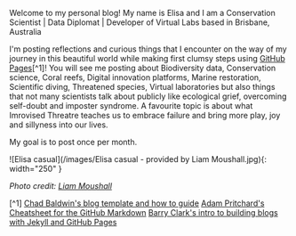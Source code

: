 Welcome to my personal blog! 
My name is Elisa and I am a Conservation Scientist | Data Diplomat | Developer of Virtual Labs based in Brisbane, Australia

I'm posting reflections and curious things that I encounter on the way of my journey in this beautiful world while making first clumsy steps using [GitHub Pages](https://docs.github.com/en/pages/quickstart "Intro to using GitHub Pages")[^1]! You will see me posting about Biodiversity data, Conservation science, Coral reefs, Digital innovation platforms, Marine restoration, Scientific diving, Threatened species, Virtual laboratories but also things that not many scientists talk about publicly like ecological grief, overcoming self-doubt and imposter syndrome. A favourite topic is about what Imrovised Threatre teaches us to embrace failure and bring more play, joy and sillyness into our lives.

My goal is to post once per month.

![Elisa casual](/images/Elisa casual - provided by Liam Moushall.jpg){: width="250" }

*Photo credit: [Liam Moushall](https://liam-designs.com/)*


[^1] 
[Chad Baldwin's blog template and how to guide](https://chadbaldwin.net/2021/03/14/how-to-build-a-sql-blog.html)
[Adam Pritchard's Cheatsheet for the GitHub Markdown](https://github.com/adam-p/markdown-here/wiki/Markdown-Cheatsheet)
[Barry Clark's intro to building blogs with Jekyll and GitHub Pages](https://www.smashingmagazine.com/2014/08/build-blog-jekyll-github-pages/)
